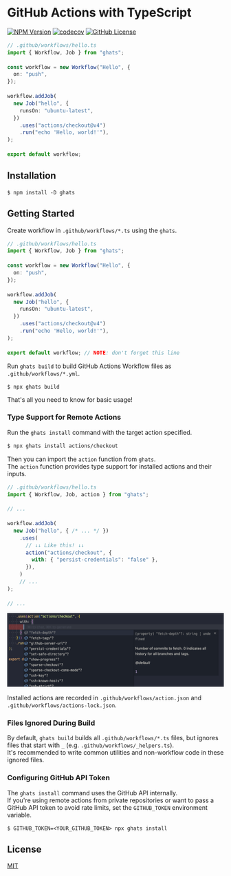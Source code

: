 # GitHub Actions with TypeScript

[![NPM Version](https://img.shields.io/npm/v/ghats)](https://www.npmjs.com/package/ghats)
[![codecov](https://codecov.io/gh/koki-develop/ghats/graph/badge.svg?token=M38AAFPXC1)](https://codecov.io/gh/koki-develop/ghats)
[![GitHub License](https://img.shields.io/github/license/koki-develop/ghats)](./LICENSE)

```ts
// .github/workflows/hello.ts
import { Workflow, Job } from "ghats";

const workflow = new Workflow("Hello", {
  on: "push",
});

workflow.addJob(
  new Job("hello", {
    runsOn: "ubuntu-latest",
  })
    .uses("actions/checkout@v4")
    .run("echo 'Hello, world!'"),
);

export default workflow;
```

## Installation

```console
$ npm install -D ghats
```

## Getting Started

Create workflow in `.github/workflows/*.ts` using the `ghats`.

```ts
// .github/workflows/hello.ts
import { Workflow, Job } from "ghats";

const workflow = new Workflow("Hello", {
  on: "push",
});

workflow.addJob(
  new Job("hello", {
    runsOn: "ubuntu-latest",
  })
    .uses("actions/checkout@v4")
    .run("echo 'Hello, world!'"),
);

export default workflow; // NOTE: don't forget this line
```

Run `ghats build` to build GitHub Actions Workflow files as `.github/workflows/*.yml`.

```console
$ npx ghats build
```

That's all you need to know for basic usage!

### Type Support for Remote Actions

Run the `ghats install` command with the target action specified.

```sh
$ npx ghats install actions/checkout
```

Then you can import the `action` function from `ghats`.  
The `action` function provides type support for installed actions and their inputs.

```ts
// .github/workflows/hello.ts
import { Workflow, Job, action } from "ghats";

// ...

workflow.addJob(
  new Job("hello", { /* ... */ })
    .uses(
      // ↓↓ Like this! ↓↓
      action("actions/checkout", {
        with: { "persist-credentials": "false" },
      }),
    )
    // ...
);

// ...
```

![](./assets/completion.png)

Installed actions are recorded in `.github/workflows/action.json` and `.github/workflows/actions-lock.json`.

### Files Ignored During Build

By default, `ghats build` builds all `.github/workflows/*.ts` files, but ignores files that start with `_` (e.g. `.github/workflows/_helpers.ts`).  
It's recommended to write common utilities and non-workflow code in these ignored files.

### Configuring GitHub API Token

The `ghats install` command uses the GitHub API internally.  
If you're using remote actions from private repositories or want to pass a GitHub API token to avoid rate limits, set the `GITHUB_TOKEN` environment variable.

```console
$ GITHUB_TOKEN=<YOUR_GITHUB_TOKEN> npx ghats install
```

## License

[MIT](./LICENSE)
